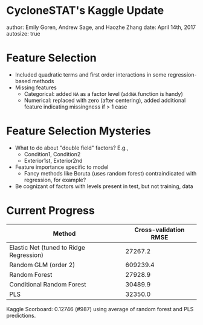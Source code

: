CycloneSTAT's Kaggle Update
========================================================
author: Emily Goren, Andrew Sage, and Haozhe Zhang
date: April 14th, 2017
autosize: true

Feature Selection
========================================================
- Included quadratic terms and first order interactions in some regression-based methods
- Missing features
    - Categorical: added `NA` as a factor level (`addNA` function is handy)
    - Numerical: replaced with zero (after centering), added additional feature indicating missingness if $>$ 1 case

Feature Selection Mysteries
========================================================
- What to do about "double field" factors? E.g.,
   - Condition1, Condition2
   - Exterior1st, Exterior2nd
- Feature importance specific to model
    - Fancy methods like Boruta (uses random forest) contraindicated with regression, for example?
- Be cognizant of factors with levels present in test, but not training, data

Current Progress
========================================================

|   Method                                | Cross-validation RMSE |
| --------------------------------------- | -------- |
| Elastic Net (tuned to Ridge Regression) | 27267.2  |
| Random GLM (order 2)                    | 609239.4 |
| Random Forest                           | 27928.9  |
| Conditional Random Forest               | 30489.9  |
| PLS                                     | 32350.0  |

Kaggle Scorboard: 0.12746 (#987) using average of random forest and PLS predictions.
